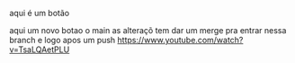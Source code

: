 aqui é um botão 
<!-- <button value= "asdas" type="submit"> botao</button> -->
aqui um novo botao
o main as alteraçõ tem dar um merge pra entrar nessa branch e logo apos um push 
https://www.youtube.com/watch?v=TsaLQAetPLU